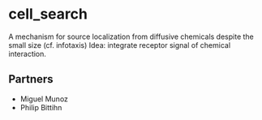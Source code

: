 # cell_search
A mechanism for source localization from diffusive chemicals despite the small size (cf. infotaxis)
Idea: integrate receptor signal of chemical interaction.

## Partners
- Miguel Munoz
- Philip Bittihn
